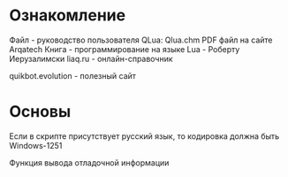 # Ознакомление
Файл - руководство пользователя QLua: Qlua.chm
PDF файл на сайте Arqatech
Книга - программирование на языке Lua - Роберту Иерузалимски
liaq.ru - онлайн-справочник

quikbot.evolution - полезный сайт


# Основы
Если в скрипте присутствует русский язык, то кодировка должна быть Windows-1251

Функция вывода отладочной информации